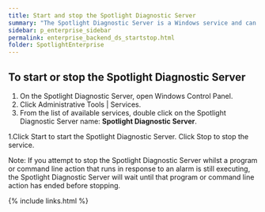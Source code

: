 ```yaml
---
title: Start and stop the Spotlight Diagnostic Server
summary: "The Spotlight Diagnostic Server is a Windows service and can be started and stopped via the Windows Control Panel."
sidebar: p_enterprise_sidebar
permalink: enterprise_backend_ds_startstop.html
folder: SpotlightEnterprise
---
```


## To start or stop the Spotlight Diagnostic Server

1. On the Spotlight Diagnostic Server, open Windows Control Panel.
2. Click Administrative Tools \| Services.
3. From the list of available services, double click on the Spotlight Diagnostic Server name: **Spotlight Diagnostic Server**.

1.Click Start to start the Spotlight Diagnostic Server. Click Stop to stop the service.

Note: If you attempt to stop the Spotlight Diagnostic Server whilst a program or command line action that runs in response to an alarm is still executing, the Spotlight Diagnostic Server will wait until that program or command line action has ended before stopping.



{% include links.html %}
